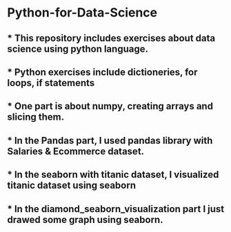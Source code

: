 # Python-for-Data-Science
## * This repository includes exercises about data science using python language.
## * Python exercises include dictioneries, for loops, if statements
## * One part is about numpy, creating arrays and slicing them.
## * In the Pandas part, I used pandas library with Salaries & Ecommerce dataset.
## * In the seaborn with titanic dataset, I visualized titanic dataset using seaborn
## * In the diamond_seaborn_visualization part I just drawed some graph using seaborn.
